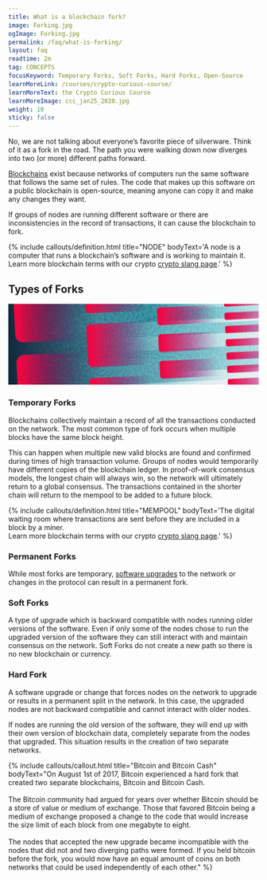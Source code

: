 ```yaml
---
title: What is a blockchain fork?
image: Forking.jpg
ogImage: Forking.jpg
permalink: /faq/what-is-forking/
layout: faq
readtime: 2m
tag: CONCEPTS
focusKeyword: Temporary Forks, Soft Forks, Hard Forks, Open-Source
learnMoreLink: /courses/crypto-curious-course/
learnMoreText: the Crypto Curious Course
learnMoreImage: ccc_jan25_2020.jpg
weight: 10
sticky: false
---
```

<p>No, we are not talking about everyone’s favorite piece of silverware. Think of it as a fork in the road. The path you were walking down now diverges into two (or more) different paths forward.</p>

<p><a href="/faq/what-is-blockchain/" target="_blank">Blockchains</a> exist because networks of computers run the same software that follows the same set of rules. The code that makes up this software on a public blockchain is open-source, meaning anyone can copy it and make any changes they want.</p>

<p>If groups of nodes are running different software or there are inconsistencies in the record of transactions, it can cause the blockchain to fork.</p>

{% include callouts/definition.html
	title="NODE"
	bodyText='A node is a computer that runs a blockchain’s software and is working to maintain it. <br>
	Learn more blockchain terms with our crypto <a href="/posts/12/07/crypto-lingo-you-need-to-know" target="_blank">crypto slang page</a>.'
%}

<h2>Types of Forks</h2>
<img src="/assets/img/courses/blockchain-for-business/Fork-01.jpg" alt="Illustration representing forking with boxes splitting and making more boxes over and over" title="Forking">

<h3>Temporary Forks</h3>
<p>Blockchains collectively maintain a record of all the transactions conducted on the network. The most common type of fork occurs when multiple blocks have the same block height.</p>

<p>This can happen when multiple new valid blocks are found and confirmed during times of high transaction volume. Groups of nodes would temporarily have different copies of the blockchain ledger. In proof-of-work consensus models, the longest chain will always win, so the network will ultimately return to a global consensus. The transactions contained in the shorter chain will return to the mempool to be added to a future block.</p>

{% include callouts/definition.html
	title="MEMPOOL"
	bodyText='The digital waiting room where transactions are sent before they are included in a block by a miner. <br>
	Learn more blockchain terms with our crypto <a href="/posts/12/07/crypto-lingo-you-need-to-know" target="_blank">crypto slang page</a>.'
%}

<h3>Permanent Forks</h3>
<p>While most forks are temporary, <a href="/faq/what-is-bitcoin-improvement-proposal/" target="_blank">software upgrades</a> to the network or changes in the protocol can result in a permanent fork.</p>

<h3>Soft Forks</h3>
<p>A type of upgrade which is backward compatible with nodes running older versions of the software. Even if only some of the nodes chose to run the upgraded version of the software they can still interact with and maintain consensus on the network. Soft Forks do not create a new path so there is no new blockchain or currency.</p>

<h3>Hard Fork</h3>
<p>A software upgrade or change that forces nodes on the network to upgrade or results in a permanent split in the network. In this case, the upgraded nodes are not backward compatible and cannot interact with older nodes.</p>

<p>If nodes are running the old version of the software, they will end up with their own version of blockchain data, completely separate from the nodes that upgraded. This situation results in the creation of two separate networks.</p>

{% include callouts/callout.html
   title="Bitcoin and Bitcoin Cash"
	bodyText="On August 1st of 2017, Bitcoin experienced a hard fork that created two separate blockchains, Bitcoin and Bitcoin Cash.
	<br>
	<br>
	The Bitcoin community had argued for years over whether Bitcoin should be a store of value or medium of exchange. Those that favored Bitcoin being a medium of exchange 	proposed a change to the code that would increase the size limit of each block from one megabyte to eight.
	<br>
	<br>
	The nodes that accepted the new upgrade became incompatible with the nodes that did not and two diverging paths were formed. If you held bitcoin before the fork, you 	would now have an equal amount of coins on both networks that could be used independently of each other."
%}
